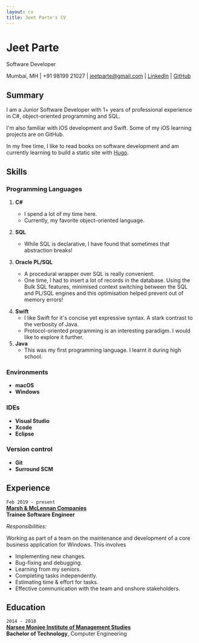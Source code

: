 ```yaml
---
layout: cv
title: Jeet Parte's CV
---
```

# Jeet Parte
Software Developer

Mumbai, MH | +91 98199 21027 | jeetparte@gmail.com | [LinkedIn](https://www.linkedin.com/in/jeetparte/) | [GitHub](https://github.com/jeetparte)


## Summary

I am a Junior Software Developer with 1+ years of professional experience in C#, object-oriented programming and SQL.  

I'm also familiar with iOS development and Swift. Some of my iOS learning projects are on GitHub.

In my free time, I like to read books on software development and am currently learning to build a static site with [Hugo][3].

## Skills

### Programming Languages

<!-- 1 -->
<!-- These are the languages I use everday at work: -->

1. **C#**
    * I spend a lot of my time here.
    * Currently, my favorite object-oriented language.

2. **SQL**
    * While SQL is declarative, I have found that sometimes that abstraction breaks!

3. **Oracle PL/SQL**
    * A procedural wrapper over SQL is really convenient.
    * One time, I had to insert a lot of records in the database. Using the Bulk SQL features, minimised context switching between the SQL and PL/SQL engines and this optimisation helped prevent out of memory errors!

<!-- 2
I've learn these in the past -->

4. **Swift**
    * I like Swift for it's concise yet expressive syntax. A stark contrast to the verbosity of Java.
    * Protocol-oriented programming is an interesting paradigm. I would like to explore it further.
5. **Java**
    <!-- * Why do I think Java is verbose? Maybe it was, when I was first introduced to it many years ago during high school. -->
    * This was my first programming language. I learnt it during high school.

### Environments

* **macOS**
* **Windows**

### IDEs

* **Visual Studio**
* **Xcode**
* **Eclipse**

### Version control

* **Git**
* **Surround SCM**


## Experience

<!-- 1 -->
`Feb 2019 - present`  
__[Marsh & McLennan Companies][1]__  
__Trainee Software Engineer__  

*Responsibilities:*

Working as part of a team on the maintenance and development of a core business application for Windows. This involves 
* Implementing new changes.
* Bug-fixing and debugging.
* Learning from my seniors.
* Completing tasks independently.
* Estimating time & effort for tasks.
* Effective communication with the team and onshore stakeholders.

## Education

<!-- 1 -->
`2014 - 2018`  
__[Narsee Monjee Institute of Management Studies][2]__  
__Bachelor of Technology__, Computer Engineering  

<!-- 2 -->
<!-- `2010 - 2014`  
__Jamnabai Narsee School, Mumbai__  
__High School, ICSE__   -->


[1]: http://www.mmc.com/
[2]: https://nmims.edu
[3]: http://gohugo.io
